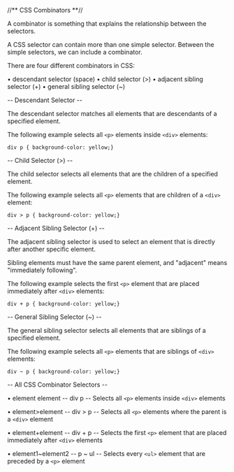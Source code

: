 //** CSS Combinators **//

A combinator is something that explains the relationship between the selectors.

A CSS selector can contain more than one simple selector. Between the simple selectors, we can include a combinator.

There are four different combinators in CSS:

• descendant selector (space)
• child selector (>)
• adjacent sibling selector (+)
• general sibling selector (~)

-- Descendant Selector --

The descendant selector matches all elements that are descendants of a specified element.

The following example selects all `<p>` elements inside `<div>` elements:

`div p { background-color: yellow;}`

-- Child Selector (>) --

The child selector selects all elements that are the children of a specified element.

The following example selects all `<p>` elements that are children of a `<div>` element:

`div > p { background-color: yellow;}`

-- Adjacent Sibling Selector (+) --

The adjacent sibling selector is used to select an element that is directly after another specific element.

Sibling elements must have the same parent element, and "adjacent" means "immediately following".

The following example selects the first `<p>` element that are placed immediately after `<div>` elements:

`div + p { background-color: yellow;}`

-- General Sibling Selector (~) --

The general sibling selector selects all elements that are siblings of a specified element.

The following example selects all `<p>` elements that are siblings of `<div>` elements:

`div ~ p { background-color: yellow;}`

-- All CSS Combinator Selectors --

• element element -- div p -- Selects all `<p>` elements inside `<div>` elements

• element>element -- div > p -- Selects all `<p>` elements where the parent is a `<div>` element

• element+element -- div + p -- Selects the first `<p>` element that are placed immediately after `<div>` elements

• element1~element2 -- p ~ ul -- Selects every `<ul>` element that are preceded by a `<p>` element